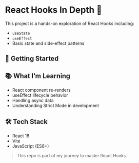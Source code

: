 # React Hooks In Depth 🧵

This project is a hands-on exploration of React Hooks including:

- `useState`
- `useEffect`
- Basic state and side-effect patterns

## 🚀 Getting Started
## 📚 What I’m Learning

* React component re-renders
* useEffect lifecycle behavior
* Handling async data
* Understanding Strict Mode in development

## 🛠 Tech Stack

* React 18
* Vite
* JavaScript (ES6+)

> This repo is part of my journey to master React Hooks.
